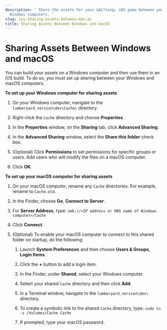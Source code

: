 ```yaml
---
description: ' Share the assets for your &ALYlong; iOS game between your macOS and
  Windows computers. '
slug: ios-sharing-assets-between-mac-pc
title: Sharing Assets Between Windows and macOS
---
```

# Sharing Assets Between Windows and macOS<a name="ios-sharing-assets-between-mac-pc"></a>

You can build your assets on a Windows computer and then use them in an iOS build\. To do so, you must set up sharing between your Windows and macOS computers\.

**To set up your Windows computer for sharing assets**

1. On your Windows computer, navigate to the `lumberyard_version\dev\Cache\` directory\.

1. Right\-click the `Cache` directory and choose **Properties**\.

1. In the **Properties** window, on the **Sharing** tab, click **Advanced Sharing**\.

1. In the **Advanced Sharing** window, select the **Share this folder** check box\.

1. \(Optional\) Click **Permissions** to set permissions for specific groups or users\. Add users who will modify the files on a macOS computer\.

1. Click **OK**\.

**To set up your macOS computer for sharing assets**

1. On your macOS computer, rename any `Cache` directories\. For example, rename to `Cache.old`\.

1. In the Finder, choose **Go**, **Connect to Server**\.

1. For **Server Address**, type: `smb://<IP address or DNS name of Windows computer>/Cache`

1. Click **Connect**\.

1. \(Optional\) To enable your macOS computer to connect to this shared folder on startup, do the following:

   1. Launch **System Preferences** and then choose **Users & Groups**, **Login Items**\.

   1. Click the **\+** button to add a login item\.

   1. In the Finder, under **Shared**, select your Windows computer\.

   1. Select your shared `Cache` directory and then click **Add**\.

   1. In a Terminal window, navigate to the `lumberyard_version\dev\` directory\.

   1. To create a symbolic link to the shared `Cache` directory, type: `sudo ln -s /Volumes/Cache Cache`

   1. If prompted, type your macOS password\.